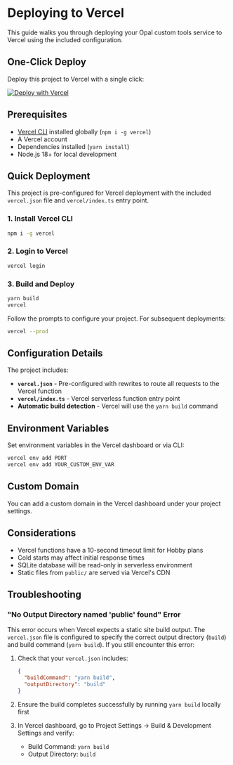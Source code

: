 # Deploying to Vercel

This guide walks you through deploying your Opal custom tools service to Vercel using the included configuration.

## One-Click Deploy

Deploy this project to Vercel with a single click:

[![Deploy with Vercel](https://vercel.com/button)](https://vercel.com/new/clone?repository-url=https%3A%2F%2Fgithub.com%2Fkunalshetye%2Fopal-custom-tools&project-name=opal-custom-tools&repository-name=opal-custom-tools)

## Prerequisites

- [Vercel CLI](https://vercel.com/cli) installed globally (`npm i -g vercel`)
- A Vercel account
- Dependencies installed (`yarn install`)
- Node.js 18+ for local development

## Quick Deployment

This project is pre-configured for Vercel deployment with the included `vercel.json` file and `vercel/index.ts` entry point.

### 1. Install Vercel CLI

```bash
npm i -g vercel
```

### 2. Login to Vercel

```bash
vercel login
```

### 3. Build and Deploy

```bash
yarn build
vercel
```

Follow the prompts to configure your project. For subsequent deployments:

```bash
vercel --prod
```

## Configuration Details

The project includes:

- **`vercel.json`** - Pre-configured with rewrites to route all requests to the Vercel function
- **`vercel/index.ts`** - Vercel serverless function entry point
- **Automatic build detection** - Vercel will use the `yarn build` command

## Environment Variables

Set environment variables in the Vercel dashboard or via CLI:

```bash
vercel env add PORT
vercel env add YOUR_CUSTOM_ENV_VAR
```

## Custom Domain

You can add a custom domain in the Vercel dashboard under your project settings.

## Considerations

- Vercel functions have a 10-second timeout limit for Hobby plans
- Cold starts may affect initial response times
- SQLite database will be read-only in serverless environment
- Static files from `public/` are served via Vercel's CDN

## Troubleshooting

### "No Output Directory named 'public' found" Error

This error occurs when Vercel expects a static site build output. The `vercel.json` file is configured to specify the correct output directory (`build`) and build command (`yarn build`). If you still encounter this error:

1. Check that your `vercel.json` includes:
   ```json
   {
     "buildCommand": "yarn build",
     "outputDirectory": "build"
   }
   ```

2. Ensure the build completes successfully by running `yarn build` locally first

3. In Vercel dashboard, go to Project Settings → Build & Development Settings and verify:
   - Build Command: `yarn build`
   - Output Directory: `build`